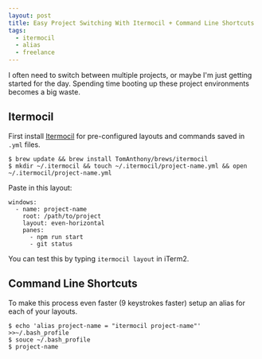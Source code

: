 ```yaml
---
layout: post
title: Easy Project Switching With Itermocil + Command Line Shortcuts
tags:
  - itermocil
  - alias
  - freelance
---
```


I often need to switch between multiple projects, or maybe I'm just getting started for the day. Spending time booting up these project environments becomes a big waste.

## Itermocil

First install [Itermocil](https://github.com/TomAnthony/itermocil) for pre-configured layouts and commands saved in `.yml` files.

```
$ brew update && brew install TomAnthony/brews/itermocil
$ mkdir ~/.itermocil && touch ~/.itermocil/project-name.yml && open ~/.itermocil/project-name.yml
```

Paste in this layout:

```
windows:
  - name: project-name
    root: /path/to/project
    layout: even-horizontal
    panes:
      - npm run start
      - git status

```

You can test this by typing `itermocil layout` in iTerm2.

## Command Line Shortcuts

To make this process even faster (9 keystrokes faster) setup an alias for each of your layouts.

```
$ echo 'alias project-name = "itermocil project-name"' >>~/.bash_profile
$ souce ~/.bash_profile
$ project-name
```
